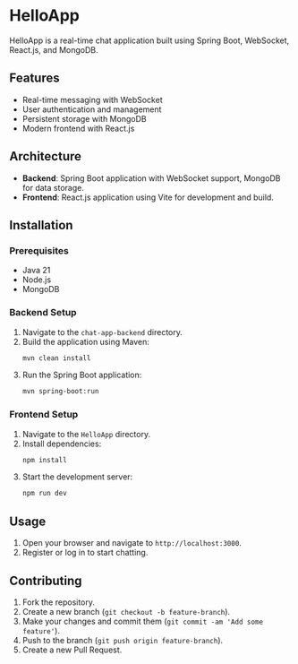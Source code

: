 # HelloApp

HelloApp is a real-time chat application built using Spring Boot, WebSocket, React.js, and MongoDB.

## Features

- Real-time messaging with WebSocket
- User authentication and management
- Persistent storage with MongoDB
- Modern frontend with React.js

## Architecture

- **Backend**: Spring Boot application with WebSocket support, MongoDB for data storage.
- **Frontend**: React.js application using Vite for development and build.

## Installation

### Prerequisites

- Java 21
- Node.js
- MongoDB

### Backend Setup

1. Navigate to the `chat-app-backend` directory.
2. Build the application using Maven:
   ```bash
   mvn clean install
   ```
3. Run the Spring Boot application:
   ```bash
   mvn spring-boot:run
   ```

### Frontend Setup

1. Navigate to the `HelloApp` directory.
2. Install dependencies:
   ```bash
   npm install
   ```
3. Start the development server:
   ```bash
   npm run dev
   ```

## Usage

1. Open your browser and navigate to `http://localhost:3000`.
2. Register or log in to start chatting.

## Contributing

1. Fork the repository.
2. Create a new branch (`git checkout -b feature-branch`).
3. Make your changes and commit them (`git commit -am 'Add some feature'`).
4. Push to the branch (`git push origin feature-branch`).
5. Create a new Pull Request.

